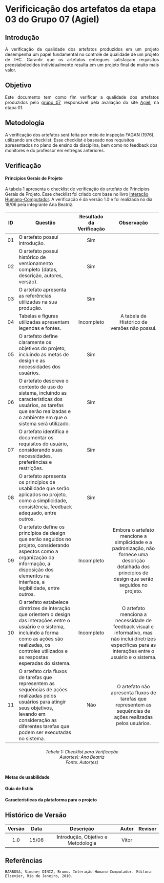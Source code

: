 # Verificicação dos artefatos da etapa 03 do Grupo 07 (Agiel)

## Introdução
<p align="justify">
A verificação da qualidade dos artefatos produzidos em um projeto desempenha um papel fundamental no controle de qualidade de um projeto de IHC. Garantir que os artefatos entregues satisfaçam requisitos preestabelecidos individualmente resulta em um projeto final de muito mais valor.
</p>

## Objetivo
<p align="justify">
Este documento tem como fim verificar a qualidade dos artefatos produzidos pelo <a href="https://github.com/Interacao-Humano-Computador/2023.1-Agiel">grupo 07</a>, responsável pela avaliação do site <a href="https://www.agiel.com.br/site/">Agiel</a>, na etapa 01.
</p>

## Metodologia
A verificação dos artefatos será feita por meio de inspeção FAGAN (1976), utilizando um checklist. Esse checklist é baseado nos requisitos apresentados no plano de ensino da disciplina, bem como no feedback dos monitores e do professor em entregas anteriores.

## Verificação

#### Princípios Gerais de Projeto

A tabela 1 apresenta o checklist de verificação do artefato de Princípios Gerais de Projeto. Esse checklist foi criado com base  no livro [Interação Humano-Computador](#referências).
A verificação é da versão 1.0 e foi realizada no dia 18/06 pela integrante Ana Beatriz.

| ID |Questão| Resultado da Verificação | Observação |
| :---: | --- | :---: |  :---: |
| 01 | O artefato possui introdução.  | Sim | |
| 02 | O artefato possui histórico de versionamento completo (datas, descrição, autores, versão).  | Sim | |
| 03 |  O artefato apresenta as referências utilizadas na sua produção.  | Sim | |
| 04 | Tabelas e figuras utilizadas apresentam legendas e fontes.  | Incompleto | A tabela de Histórico de versões não possui. |
| 05 | O artefato define claramente os objetivos do projeto, incluindo as metas de design e as necessidades dos usuários.| Sim | |
| 06 | O artefato descreve o contexto de uso do sistema, incluindo as características dos usuários, as tarefas que serão realizadas e o ambiente em que o sistema será utilizado. | Sim | |
| 07 | O artefato identifica e documentar os requisitos do usuário, considerando suas necessidades, preferências e restrições.| Sim | |
| 08 | O artefato apresenta os princípios de usabilidade que serão aplicados no projeto, como a simplicidade, consistência, feedback adequado, entre outros.| Sim | |
| 09 | O artefato define os princípios de design que serão seguidos no projeto, considerando aspectos como a organização da informação, a disposição dos elementos na interface, a legibilidade, entre outros.| Incompleto | Embora o artefato mencione a simplicidade e a padronização, não fornece uma descrição detalhada dos princípios de design que serão seguidos no projeto. |
| 10 | O artefato estabelece diretrizes de interação que orientem o design das interações entre o usuário e o sistema, incluindo a forma como as ações são realizadas, os controles utilizados e as respostas esperadas do sistema.| Incompleto | O artefato menciona a necessidade de feedback visual e informativo, mas não inclui diretrizes específicas para as interações entre o usuário e o sistema. |
| 11 | O artefato cria fluxos de tarefas que representem as sequências de ações realizadas pelos usuários para atingir seus objetivos, levando em consideração as diferentes tarefas que podem ser executadas no sistema.| Não | O artefato não apresenta fluxos de tarefas que representem as sequências de ações realizadas pelos usuários. |

<h6 align = "center"> Tabela 1: Checklist para Verificação
<br> Autor(es): Ana Beatriz
<br>Fonte: Autor(es)</h6>


#### Metas de usabilidade

#### Guia de Estilo

#### Características da plataforma para o projeto



## Histórico de Versão

| Versão | Data  |            Descrição              |     Autor      |    Revisor    |
|:------:|:-----:|:---------------------------------:|:--------------:|:-------------:|
|  1.0   | 15/06  | Introdução, Objetivo e Metodologia | Vitor | |

## Referências
```
BARBOSA, Simone; DINIZ, Bruno. Interação Humano-Computador. Editora Elsevier, Rio de Janeiro, 2010.
```